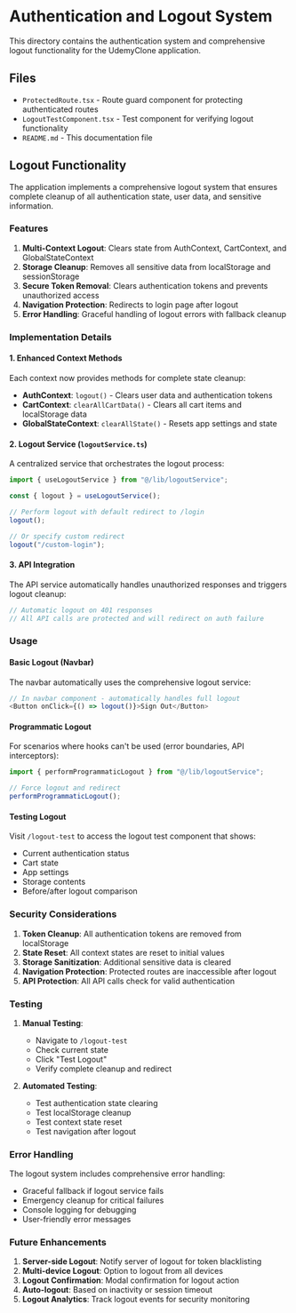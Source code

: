 # Authentication and Logout System

This directory contains the authentication system and comprehensive logout functionality for the UdemyClone application.

## Files

- `ProtectedRoute.tsx` - Route guard component for protecting authenticated routes
- `LogoutTestComponent.tsx` - Test component for verifying logout functionality
- `README.md` - This documentation file

## Logout Functionality

The application implements a comprehensive logout system that ensures complete cleanup of all authentication state, user data, and sensitive information.

### Features

1. **Multi-Context Logout**: Clears state from AuthContext, CartContext, and GlobalStateContext
2. **Storage Cleanup**: Removes all sensitive data from localStorage and sessionStorage
3. **Secure Token Removal**: Clears authentication tokens and prevents unauthorized access
4. **Navigation Protection**: Redirects to login page after logout
5. **Error Handling**: Graceful handling of logout errors with fallback cleanup

### Implementation Details

#### 1. Enhanced Context Methods

Each context now provides methods for complete state cleanup:

- **AuthContext**: `logout()` - Clears user data and authentication tokens
- **CartContext**: `clearAllCartData()` - Clears all cart items and localStorage data
- **GlobalStateContext**: `clearAllState()` - Resets app settings and state

#### 2. Logout Service (`logoutService.ts`)

A centralized service that orchestrates the logout process:

```typescript
import { useLogoutService } from "@/lib/logoutService";

const { logout } = useLogoutService();

// Perform logout with default redirect to /login
logout();

// Or specify custom redirect
logout("/custom-login");
```

#### 3. API Integration

The API service automatically handles unauthorized responses and triggers logout cleanup:

```typescript
// Automatic logout on 401 responses
// All API calls are protected and will redirect on auth failure
```

### Usage

#### Basic Logout (Navbar)

The navbar automatically uses the comprehensive logout service:

```typescript
// In navbar component - automatically handles full logout
<Button onClick={() => logout()}>Sign Out</Button>
```

#### Programmatic Logout

For scenarios where hooks can't be used (error boundaries, API interceptors):

```typescript
import { performProgrammaticLogout } from "@/lib/logoutService";

// Force logout and redirect
performProgrammaticLogout();
```

#### Testing Logout

Visit `/logout-test` to access the logout test component that shows:

- Current authentication status
- Cart state
- App settings
- Storage contents
- Before/after logout comparison

### Security Considerations

1. **Token Cleanup**: All authentication tokens are removed from localStorage
2. **State Reset**: All context states are reset to initial values
3. **Storage Sanitization**: Additional sensitive data is cleared
4. **Navigation Protection**: Protected routes are inaccessible after logout
5. **API Protection**: All API calls check for valid authentication

### Testing

1. **Manual Testing**:

   - Navigate to `/logout-test`
   - Check current state
   - Click "Test Logout"
   - Verify complete cleanup and redirect

2. **Automated Testing**:
   - Test authentication state clearing
   - Test localStorage cleanup
   - Test context state reset
   - Test navigation after logout

### Error Handling

The logout system includes comprehensive error handling:

- Graceful fallback if logout service fails
- Emergency cleanup for critical failures
- Console logging for debugging
- User-friendly error messages

### Future Enhancements

1. **Server-side Logout**: Notify server of logout for token blacklisting
2. **Multi-device Logout**: Option to logout from all devices
3. **Logout Confirmation**: Modal confirmation for logout action
4. **Auto-logout**: Based on inactivity or session timeout
5. **Logout Analytics**: Track logout events for security monitoring
